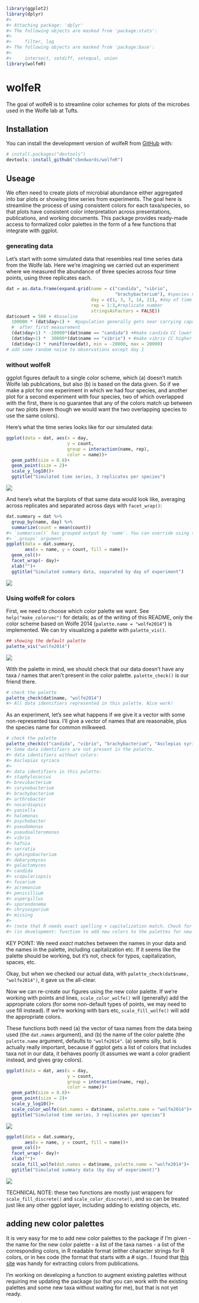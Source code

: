 
<!-- README.md is generated from README.Rmd. Please edit that file -->

``` r
library(ggplot2)
library(dplyr)
#> 
#> Attaching package: 'dplyr'
#> The following objects are masked from 'package:stats':
#> 
#>     filter, lag
#> The following objects are masked from 'package:base':
#> 
#>     intersect, setdiff, setequal, union
library(wolfeR)
```

# wolfeR

<!-- badges: start -->
<!-- badges: end -->

The goal of wolfeR is to streamline color schemes for plots of the
microbes used in the Wolfe lab at Tufts.

## Installation

You can install the development version of wolfeR from
[GitHub](https://github.com/) with:

``` r
# install.packages("devtools")
devtools::install_github("cbedwards/wolfeR")
```

## Useage

We often need to create plots of microbial abundance either aggregated
into bar plots or showing time series from experiments. The goal here is
streamline the process of using consistent colors for each taxa/species,
so that plots have consistent color interpretation across presentations,
publications, and working documents. This package provides ready-made
access to formalized color palettes in the form of a few functions that
integrate with ggplot.

### generating data

Let’s start with some simulated data that resembles real time series
data from the Wolfe lab. Here we’re imagining we carried out an
experiment where we measured the abundance of three species across four
time points, using three replicates each.

``` r
dat = as.data.frame(expand.grid(name = c("candida", "vibrio",
                                         "brachybacterium"), #species name
                                day = c(1, 3, 7, 14, 21), #day of time series
                                rep = 1:3,#replicate number
                                stringsAsFactors = FALSE))
dat$count = 500 + #baseline
  100000 * (dat$day>1) +  #population generally gets near carrying capacity
  #  after first measurement
  (dat$day>1) * -20000*(dat$name == "candida") +#make candida CC lower
  (dat$day>1) *  30000*(dat$name == "vibrio") + #make vibrio CC higher
  (dat$day>1) * runif(nrow(dat), min = -20000, max = 20000)
# add some random noise to observations except day 1
```

### without wolfeR

ggplot figures default to a single color scheme, which (a) doesn’t match
Wolfe lab publications, but also (b) is based on the data given. So if
we make a plot for one experiment in which we had four species, and
another plot for a second experiment with four species, two of which
overlapped with the first, there is no guarantee that any of the colors
match up between our two plots (even though we would want the two
overlapping species to use the same colors).

Here’s what the time series looks like for our simulated data:

``` r
ggplot(data = dat, aes(x = day,
                       y = count,
                       group = interaction(name, rep),
                       color = name))+
  geom_path(size = 0.8)+
  geom_point(size = 2)+
  scale_y_log10()+
  ggtitle("Simulated time series, 3 replicates per species")
```

![](man/figures/README-unnamed-chunk-4-1.png)<!-- -->

And here’s what the barplots of that same data would look like,
averaging across replicates and separated across days with
`facet_wrap()`:

``` r
dat.summary = dat %>%
  group_by(name, day) %>%
  summarize(count = mean(count))
#> `summarise()` has grouped output by 'name'. You can override using the
#> `.groups` argument.
ggplot(data = dat.summary,
       aes(x = name, y = count, fill = name))+
  geom_col()+
  facet_wrap(~ day)+
  xlab("")+
  ggtitle("Simulated summary data, separated by day of experiment")
```

![](man/figures/README-unnamed-chunk-5-1.png)<!-- -->

### Using wolfeR for colors

First, we need to choose which color palette we want. See
`help("make_colorvec")` for details; as of the writing of this README,
only the color scheme based on Wolfe 2014 (`palette.name = "wolfe2014"`)
is implemented. We can try visualizing a palette with `palette_vis()`.

``` r
## showing the default palette
palette_vis("wolfe2014")
```

![](man/figures/README-unnamed-chunk-6-1.png)<!-- -->

With the palette in mind, we should check that our data doesn’t have any
taxa / names that aren’t present in the color palette. `palette_check()`
is our friend there.

``` r
# check the palette
palette_check(dat$name, "wolfe2014")
#> All data identifiers represented in this palette. Nice work!
```

As an experiment, let’s see what happens if we give it a vector with
some non-represented taxa. I’ll give a vector of names that are
reasonable, plus the species name for common milkweed.

``` r
# check the palette
palette_check(c("candida", "vibrio", "brachybacterium", "Asclepias syriaca"), "wolfe2014")
#> Some data identifiers are not present in the palette.
#> data identifiers without colors:
#> Asclepias syriaca
#> 
#> data identifiers in this palette:
#> staphylococcus
#> brevibacterium
#> corynebacterium
#> brachybacterium
#> arthrobacter
#> nocardiopsis
#> yaniella
#> halomonas
#> psychobacter
#> pseudomonas
#> pseudoalteromonas
#> vibrio
#> hafnia
#> serratia
#> sphingobacterium
#> debaryomyces
#> galactomyces
#> candida
#> scopulariopsis
#> fusarium
#> acremonium
#> penicillium
#> aspergillus
#> sporendonema
#> chrysosporium
#> missing
#> 
#> (note that R needs exact spelling + capitalization match. Check for typos!)
#> (in development: function to add new colors to the palettes for new taxa etc)
```

KEY POINT: We need *exact* matches between the names in your data and
the names in the palette, including capitalization etc. If it seems like
the palette should be working, but it’s not, check for typos,
capitalization, spaces, etc.

Okay, but when we checked our actual data, with
`palette_check(dat$name, "wolfe2014")`, it gave us the all-clear.

Now we can re-create our figures using the new color palette. If we’re
working with points and lines, `scale_color_wolfe()` will (generally)
add the appropriate colors (for some non-default types of points, we may
need to use fill instead). If we’re working with bars etc,
`scale_fill_wolfe()` will add the appropriate colors.

These functions both need (a) the vector of taxa names from the data
being used (the `dat.names` argument), and (b) the name of the color
palette (the `palette.name` argument, defaults to `"wolfe2014"`. (a)
seems silly, but is actually really important, because if ggplot gets a
list of colors that includes taxa not in our data, it behaves poorly (it
assumes we want a color gradient instead, and gives gray colors).

``` r
ggplot(data = dat, aes(x = day,
                       y = count,
                       group = interaction(name, rep),
                       color = name))+
  geom_path(size = 0.8)+
  geom_point(size = 2)+
  scale_y_log10()+
  scale_color_wolfe(dat.names = dat$name, palette.name = "wolfe2014")+
  ggtitle("Simulated time series, 3 replicates per species")
```

![](man/figures/README-unnamed-chunk-9-1.png)<!-- -->

``` r
ggplot(data = dat.summary,
       aes(x = name, y = count, fill = name))+
  geom_col()+
  facet_wrap(~ day)+
  xlab("")+
  scale_fill_wolfe(dat.names = dat$name, palette.name = "wolfe2014")+
  ggtitle("Simulated summary data (by day of experiment)")
```

![](man/figures/README-unnamed-chunk-10-1.png)<!-- -->

TECHNICAL NOTE: these two functions are mostly just wrappers for
`scale_fill_discrete()` and `scale_color_discrete()`, and so can be
treated just like any other ggplot layer, including adding to existing
objects, etc.

## adding new color palettes

It is very easy for me to add new color palettes to the package if I’m
given - the name for the new color palette - a list of the taxa names -
a list of the corresponding colors, in R readable format (either
character strings for R colors, or in hex code (the format that starts
with a \# sign.. I found that [this site](https://colors.artyclick.com/)
was handy for extracting colors from publications.

I’m working on developing a function to augment existing palettes
without requiring me updating the package (so that you can work with the
existing palettes and some new taxa without waiting for me), but that is
not yet ready.
